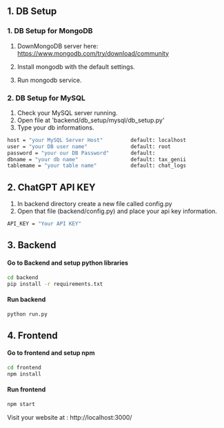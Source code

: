 ## 1. DB Setup
### 1. DB Setup for MongoDB
1. DownMongoDB server here:
https://www.mongodb.com/try/download/community

2. Install mongodb with the default settings.
3. Run mongodb service.



### 2. DB Setup for MySQL
1. Check your MySQL server running.
2. Open file at 'backend/db_setup/mysql/db_setup.py'
3. Type your db informations.

```bash
host = "your MySQL Server Host"         default: localhost
user = "your DB user name"              default: root
password = "your our DB Password"       default: 
dbname = "your db name"                 default: tax_genii
tablemame = "your table name"           default: chat_logs
```



## 2. ChatGPT API KEY
1. In backend directory create a new file called config.py
2. Open that file (backend/config.py) and place your api key information.

```bash
API_KEY = "Your API KEY"
```

## 3. Backend

#### Go to Backend and setup python libraries
```bash
cd backend
pip install -r requirements.txt
```

#### Run backend
```bash
python run.py
```




## 4. Frontend

#### Go to frontend and setup npm
```bash
cd frontend
npm install
```

#### Run frontend
```bash
npm start
```

Visit your website at :
http://localhost:3000/
